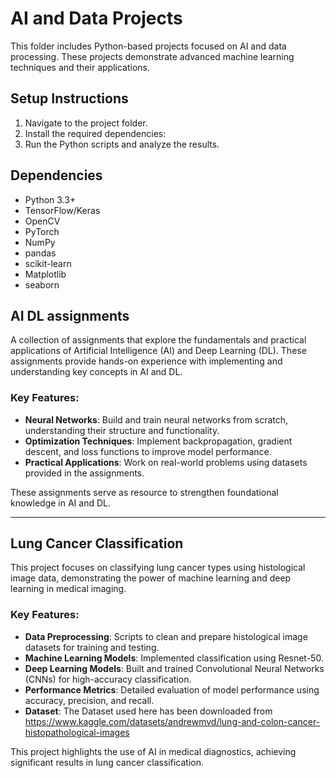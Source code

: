 # AI and Data Projects

This folder includes Python-based projects focused on AI and data processing. These projects demonstrate advanced machine learning techniques and their applications.

## Setup Instructions

1. Navigate to the project folder.
2. Install the required dependencies:
3. Run the Python scripts and analyze the results.
   
## Dependencies
- Python 3.3+
- TensorFlow/Keras
- OpenCV
- PyTorch
- NumPy
- pandas
- scikit-learn
- Matplotlib
- seaborn

## AI DL assignments
A collection of assignments that explore the fundamentals and practical applications of Artificial Intelligence (AI) and Deep Learning (DL). These assignments provide hands-on experience with implementing and understanding key concepts in AI and DL.

### Key Features:
- **Neural Networks**: Build and train neural networks from scratch, understanding their structure and functionality.
- **Optimization Techniques**: Implement backpropagation, gradient descent, and loss functions to improve model performance.
- **Practical Applications**: Work on real-world problems using datasets provided in the assignments.

These assignments serve as resource to strengthen foundational knowledge in AI and DL.

---

## Lung Cancer Classification
This project focuses on classifying lung cancer types using histological image data, demonstrating the power of machine learning and deep learning in medical imaging.

### Key Features:
- **Data Preprocessing**: Scripts to clean and prepare histological image datasets for training and testing.
- **Machine Learning Models**: Implemented classification using Resnet-50.
- **Deep Learning Models**: Built and trained Convolutional Neural Networks (CNNs) for high-accuracy classification.
- **Performance Metrics**: Detailed evaluation of model performance using accuracy, precision, and recall.
- **Dataset**: The Dataset used here has been downloaded from https://www.kaggle.com/datasets/andrewmvd/lung-and-colon-cancer-histopathological-images

This project highlights the use of AI in medical diagnostics, achieving significant results in lung cancer classification.
